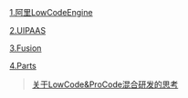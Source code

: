 [1.阿里LowCodeEngine](https://lowcode-engine.cn/index)

[2.UIPAAS](https://uipaas.net/home)

[3.Fusion](https://fusion.design/)

[4.Parts](https://parts.lowcode-engine.cn/home)

> [关于LowCode&ProCode混合研发的思考](https://mp.weixin.qq.com/s?__biz=Mzg4MjE5OTI4Mw==&mid=2247491552&idx=1&sn=80842e24cdf1a078dab7229ab1e18af0&chksm=cf5b007cf82c896ae14f5974667a163a2df1e762131d1720f4d407ec82593b2cc0656db96eef&scene=21#wechat_redirect)

[1]: https://mp.weixin.qq.com/s/PSTut5ahAB8nlJ9kBpBaxw	"磁贴布局在钉钉宜搭报表设计引擎中的实现"
[2]: https://golden.com/wiki/No-code_%2F_low-code_development-NMGMEA6	"No-code / low-code development"
[3]: https://www.yuque.com/kuitos/gky7yw/gesexv	" why not iframe"
[4]: https://www.bytezonex.com/archives/q7H-8mdK.html	"揭秘Web画布引擎背后的技术世界"
[5]: https://mp.weixin.qq.com/s/Ynk_wjJbmNw7fEG6UtGZbQ	"低代码技术在研发团队的应用模式探讨"
[6]: https://blog.csdn.net/peter7_zhang/article/details/114381474



